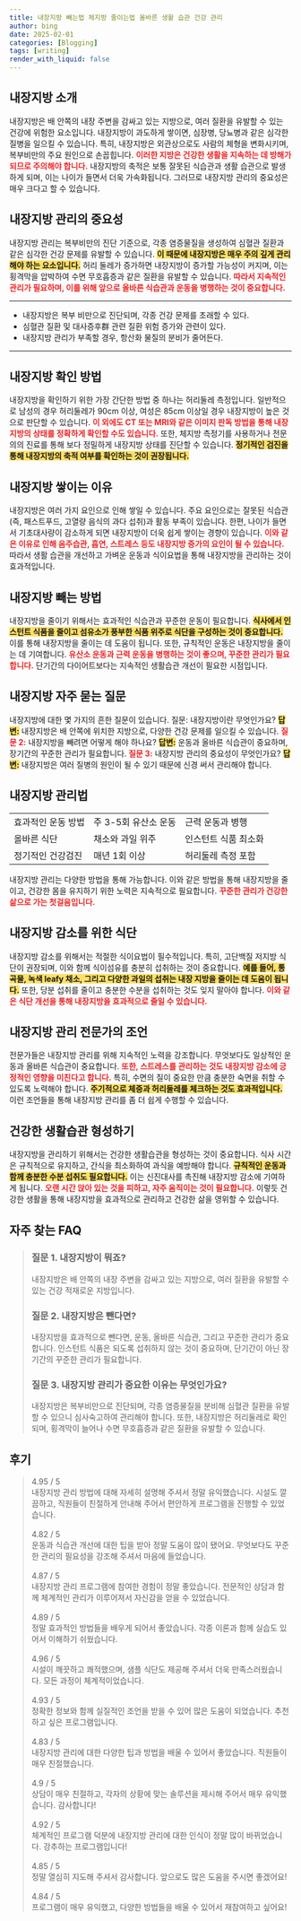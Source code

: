 ```yaml
---
title: 내장지방 빼는법 체지방 줄이는법 올바른 생활 습관 건강 관리
author: bing
date: 2025-02-01
categories: [Blogging]
tags: [writing]
render_with_liquid: false
---
```



<h2 id='내장지방_소개'>내장지방 소개</h2>

<p>내장지방은 배 안쪽의 내장 주변을 감싸고 있는 지방으로, 여러 질환을 유발할 수 있는 건강에 위험한 요소입니다. 내장지방이 과도하게 쌓이면, 심장병, 당뇨병과 같은 심각한 질병을 일으킬 수 있습니다. 특히, 내장지방은 외관상으로도 사람의 체형을 변화시키며, 복부비만의 주요 원인으로 손꼽힙니다. <b><span style="color: #ee2323;">이러한 지방은 건강한 생활을 지속하는 데 방해가 되므로 주의해야 합니다.</span></b> 내장지방의 축적은 보통 잘못된 식습관과 생활 습관으로 발생하게 되며, 이는 나이가 들면서 더욱 가속화됩니다. 그러므로 내장지방 관리의 중요성은 매우 크다고 할 수 있습니다.</p>

<h2 id='내장지방_관리의_중요성'>내장지방 관리의 중요성</h2>

<p>내장지방 관리는 복부비만의 진단 기준으로, 각종 염증물질을 생성하여 심혈관 질환과 같은 심각한 건강 문제를 유발할 수 있습니다. <b><span style="background-color: #ffe066;">이 때문에 내장지방은 매우 주의 깊게 관리해야 하는 요소입니다.</span></b> 허리 둘레가 증가하면 내장지방이 증가할 가능성이 커지며, 이는 횡격막을 압박하여 수면 무호흡증과 같은 질환을 유발할 수 있습니다. <b><span style="color: #ee2323;">따라서 지속적인 관리가 필요하며, 이를 위해 앞으로 올바른 식습관과 운동을 병행하는 것이 중요합니다.</span></b></p>

<hr />

<ul>
    <li>내장지방은 복부 비만으로 진단되며, 각종 건강 문제를 초래할 수 있다.</li>
    <li>심혈관 질환 및 대사증후群 관련 질환 위험 증가와 관련이 있다.</li>
    <li>내장지방 관리가 부족할 경우, 항산화 물질의 분비가 줄어든다.</li>
</ul>

<hr />

<h2 id='내장지방_확인_방법'>내장지방 확인 방법</h2>

<p>내장지방을 확인하기 위한 가장 간단한 방법 중 하나는 허리둘레 측정입니다. 일반적으로 남성의 경우 허리둘레가 90cm 이상, 여성은 85cm 이상일 경우 내장지방이 높은 것으로 판단할 수 있습니다. <b><span style="color: #ee2323;">이 외에도 CT 또는 MRI와 같은 이미지 판독 방법을 통해 내장지방의 상태를 정확하게 확인할 수도 있습니다.</span></b> 또한, 체지방 측정기를 사용하거나 전문의의 진료를 통해 보다 정밀하게 내장지방 상태를 진단할 수 있습니다. <b><span style="background-color: #ffe066;">정기적인 검진을 통해 내장지방의 축적 여부를 확인하는 것이 권장됩니다.</span></b></p>

<h2 id='내장지방_쌓이는_이유'>내장지방 쌓이는 이유</h2>

<p>내장지방은 여러 가지 요인으로 인해 쌓일 수 있습니다. 주요 요인으로는 잘못된 식습관(즉, 패스트푸드, 고열량 음식의 과다 섭취)과 활동 부족이 있습니다. 한편, 나이가 들면서 기초대사량이 감소하게 되면 내장지방이 더욱 쉽게 쌓이는 경향이 있습니다. <b><span style="color: #ee2323;">이와 같은 이유로 인해 음주습관, 흡연, 스트레스 등도 내장지방 증가의 요인이 될 수 있습니다.</span></b> 따라서 생활 습관을 개선하고 가벼운 운동과 식이요법을 통해 내장지방을 관리하는 것이 효과적입니다.</p>

<h2 id='내장지방_빼는_방법'>내장지방 빼는 방법</h2>

<p>내장지방을 줄이기 위해서는 효과적인 식습관과 꾸준한 운동이 필요합니다. <b><span style="background-color: #ffe066;">식사에서 인스턴트 식품을 줄이고 섬유소가 풍부한 식품 위주로 식단을 구성하는 것이 중요합니다.</span></b> 이를 통해 내장지방을 줄이는 데 도움이 됩니다. 또한, 규칙적인 운동은 내장지방을 줄이는 데 기여합니다. <b><span style="color: #ee2323;">유산소 운동과 근력 운동을 병행하는 것이 좋으며, 꾸준한 관리가 필요합니다.</span></b> 단기간의 다이어트보다는 지속적인 생활습관 개선이 필요한 시점입니다.</p>

<h2 id='내장지방_자주_묻는_질문'>내장지방 자주 묻는 질문</h2>

<p>내장지방에 대한 몇 가지의 흔한 질문이 있습니다. 질문: 내장지방이란 무엇인가요? <b><span style="background-color: #ffe066;">답변:</span></b> 내장지방은 배 안쪽에 위치한 지방으로, 다양한 건강 문제를 일으킬 수 있습니다. <b><span style="color: #ee2323;">질문 2:</span></b> 내장지방을 빼려면 어떻게 해야 하나요? <b><span style="background-color: #ffe066;">답변:</span></b> 운동과 올바른 식습관이 중요하며, 장기간의 꾸준한 관리가 필요합니다. <b><span style="color: #ee2323;">질문 3:</span></b> 내장지방 관리의 중요성이 무엇인가요? <b><span style="background-color: #ffe066;">답변:</span></b> 내장지방은 여러 질병의 원인이 될 수 있기 때문에 신경 써서 관리해야 합니다.</p>

<h2 id='내장지방_관리법'>내장지방 관리법</h2>

<table>
    <tr>
        <td>효과적인 운동 방법</td>
        <td>주 3-5회 유산소 운동</td>
        <td>근력 운동과 병행</td>
    </tr>
    <tr>
        <td>올바른 식단</td>
        <td>채소와 과일 위주</td>
        <td>인스턴트 식품 최소화</td>
    </tr>
    <tr>
        <td>정기적인 건강검진</td>
        <td>매년 1회 이상</td>
        <td>허리둘레 측정 포함</td>
    </tr>
</table>

<p>내장지방 관리는 다양한 방법을 통해 가능합니다. 이와 같은 방법을 통해 내장지방을 줄이고, 건강한 몸을 유지하기 위한 노력은 지속적으로 필요합니다. <b><span style="color: #ee2323;">꾸준한 관리가 건강한 삶으로 가는 첫걸음입니다.</span></b></p>

<h2 id='내장지방_감소를_위한_식단'>내장지방 감소를 위한 식단</h2>

<p>내장지방 감소를 위해서는 적절한 식이요법이 필수적입니다. 특히, 고단백질 저지방 식단이 권장되며, 이와 함께 식이섬유를 충분히 섭취하는 것이 중요합니다. <b><span style="background-color: #ffe066;">예를 들어, 통곡물, 녹색 leafy 채소, 그리고 다양한 과일의 섭취는 내장 지방을 줄이는 데 도움이 됩니다.</span></b> 또한, 당분 섭취를 줄이고 충분한 수분을 섭취하는 것도 잊지 말아야 합니다. <b><span style="color: #ee2323;">이와 같은 식단 개선을 통해 내장지방을 효과적으로 줄일 수 있습니다.</span></b></p>

<h2 id='내장지방_관리_전문가의_조언'>내장지방 관리 전문가의 조언</h2>

<p>전문가들은 내장지방 관리를 위해 지속적인 노력을 강조합니다. 무엇보다도 일상적인 운동과 올바른 식습관이 중요합니다. <b><span style="color: #ee2323;">또한, 스트레스를 관리하는 것도 내장지방 감소에 긍정적인 영향을 미친다고 합니다.</span></b> 특히, 수면의 질이 중요한 만큼 충분한 숙면을 취할 수 있도록 노력해야 합니다. <b><span style="background-color: #ffe066;">주기적으로 체중과 허리둘레를 체크하는 것도 효과적입니다.</span></b> 이런 조언들을 통해 내장지방 관리를 좀 더 쉽게 수행할 수 있습니다.</p>

<h2 id='건강한_생활습관_형성하기'>건강한 생활습관 형성하기</h2>

<p>내장지방을 관리하기 위해서는 건강한 생활습관을 형성하는 것이 중요합니다. 식사 시간은 규칙적으로 유지하고, 간식을 최소화하여 과식을 예방해야 합니다. <b><span style="background-color: #ffe066;">규칙적인 운동과 함께 충분한 수분 섭취도 필요합니다.</span></b> 이는 신진대사를 촉진해 내장지방 감소에 기여하게 됩니다. <b><span style="color: #ee2323;">오랜 시간 앉아 있는 것을 피하고, 자주 움직이는 것이 필요합니다.</span></b> 이렇듯 건강한 생활을 통해 내장지방을 효과적으로 관리하고 건강한 삶을 영위할 수 있습니다.</p>


<h2 id='자주_찾는_FAQ'>자주 찾는 FAQ</h2>
<div itemscope="" itemtype="https://schema.org/FAQPage"> 
<blockquote> 
<div itemscope="" itemprop="mainEntity" itemtype="https://schema.org/Question"> 
<h3 itemprop="name">질문 1. 내장지방이 뭐죠?</h3> 
<div itemscope="" itemprop="acceptedAnswer" itemtype="https://schema.org/Answer"> 
<span itemprop="text"> 
<p>내장지방은 배 안쪽의 내장 주변을 감싸고 있는 지방으로, 여러 질환을 유발할 수 있는 건강 적재로운 지방입니다.</p> 
</span> 
</div> 
</div> 

<div itemscope="" itemprop="mainEntity" itemtype="https://schema.org/Question"> 
<h3 itemprop="name">질문 2. 내장지방은 뺀다면?</h3> 
<div itemscope="" itemprop="acceptedAnswer" itemtype="https://schema.org/Answer"> 
<span itemprop="text"> 
<p>내장지방을 효과적으로 뺀다면, 운동, 올바른 식습관, 그리고 꾸준한 관리가 중요합니다. 인스턴트 식품은 되도록 섭취하지 않는 것이 중요하며, 단기간이 아닌 장기간의 꾸준한 관리가 필요합니다.</p> 
</span> 
</div> 
</div> 

<div itemscope="" itemprop="mainEntity" itemtype="https://schema.org/Question"> 
<h3 itemprop="name">질문 3. 내장지방 관리가 중요한 이유는 무엇인가요?</h3> 
<div itemscope="" itemprop="acceptedAnswer" itemtype="https://schema.org/Answer"> 
<span itemprop="text"> 
<p>내장지방은 복부비만으로 진단되며, 각종 염증물질을 분비해 심혈관 질환을 유발할 수 있으니 심사숙고하여 관리해야 합니다. 또한, 내장지방은 허리둘레로 확인되며, 횡격막이 늘어나 수면 무호흡증과 같은 질환을 유발할 수 있습니다.</p> 
</span> 
</div> 
</div> 
</blockquote> 
</div>
<h2 id='후기'>후기</h2>
<div itemscope itemtype="https://schema.org/Product">
  <blockquote>
  <div itemprop="review" itemscope itemtype="https://schema.org/Review">
      <div itemprop="reviewRating" itemscope itemtype="https://schema.org/Rating"> <span itemprop="ratingValue">4.95</span> / <span itemprop="bestRating">5</span> </div>
      <span itemprop="reviewBody">내장지방 관리 방법에 대해 자세히 설명해 주셔서 정말 유익했습니다. 시설도 깔끔하고, 직원들이 친절하게 안내해 주어서 편안하게 프로그램을 진행할 수 있었습니다.</span>
  </div>
  <br>
  <div itemprop="review" itemscope itemtype="https://schema.org/Review">
      <div itemprop="reviewRating" itemscope itemtype="https://schema.org/Rating"> <span itemprop="ratingValue">4.82</span> / <span itemprop="bestRating">5</span> </div>
      <span itemprop="reviewBody">운동과 식습관 개선에 대한 팁을 받아 정말 도움이 많이 됐어요. 무엇보다도 꾸준한 관리의 필요성을 강조해 주셔서 마음에 들었습니다.</span>
  </div>
  <br>
  <div itemprop="review" itemscope itemtype="https://schema.org/Review">
      <div itemprop="reviewRating" itemscope itemtype="https://schema.org/Rating"> <span itemprop="ratingValue">4.87</span> / <span itemprop="bestRating">5</span> </div>
      <span itemprop="reviewBody">내장지방 관리 프로그램에 참여한 경험이 정말 좋았습니다. 전문적인 상담과 함께 체계적인 관리가 이루어져서 자신감을 얻을 수 있었습니다.</span>
  </div>
  <br>
  <div itemprop="review" itemscope itemtype="https://schema.org/Review">
      <div itemprop="reviewRating" itemscope itemtype="https://schema.org/Rating"> <span itemprop="ratingValue">4.89</span> / <span itemprop="bestRating">5</span> </div>
      <span itemprop="reviewBody">정말 효과적인 방법들을 배우게 되어서 좋았습니다. 각종 이론과 함께 실습도 있어서 이해하기 쉬웠습니다.</span>
  </div>
  <br>
  <div itemprop="review" itemscope itemtype="https://schema.org/Review">
      <div itemprop="reviewRating" itemscope itemtype="https://schema.org/Rating"> <span itemprop="ratingValue">4.96</span> / <span itemprop="bestRating">5</span> </div>
      <span itemprop="reviewBody">시설이 깨끗하고 쾌적했으며, 샘플 식단도 제공해 주셔서 더욱 만족스러웠습니다. 모든 과정이 체계적이었습니다.</span>
  </div>
  <br>
  <div itemprop="review" itemscope itemtype="https://schema.org/Review">
      <div itemprop="reviewRating" itemscope itemtype="https://schema.org/Rating"> <span itemprop="ratingValue">4.93</span> / <span itemprop="bestRating">5</span> </div>
      <span itemprop="reviewBody">정확한 정보와 함께 실질적인 조언을 받을 수 있어 많은 도움이 되었습니다. 추천하고 싶은 프로그램입니다.</span>
  </div>
  <br>
  <div itemprop="review" itemscope itemtype="https://schema.org/Review">
      <div itemprop="reviewRating" itemscope itemtype="https://schema.org/Rating"> <span itemprop="ratingValue">4.83</span> / <span itemprop="bestRating">5</span> </div>
      <span itemprop="reviewBody">내장지방 관리에 대한 다양한 팁과 방법을 배울 수 있어서 좋았습니다. 직원들이 매우 친절했습니다.</span>
  </div>
  <br>
  <div itemprop="review" itemscope itemtype="https://schema.org/Review">
      <div itemprop="reviewRating" itemscope itemtype="https://schema.org/Rating"> <span itemprop="ratingValue">4.9</span> / <span itemprop="bestRating">5</span> </div>
      <span itemprop="reviewBody">상담이 매우 친절하고, 각자의 상황에 맞는 솔루션을 제시해 주어서 매우 유익했습니다. 감사합니다!</span>
  </div>
  <br>
  <div itemprop="review" itemscope itemtype="https://schema.org/Review">
      <div itemprop="reviewRating" itemscope itemtype="https://schema.org/Rating"> <span itemprop="ratingValue">4.92</span> / <span itemprop="bestRating">5</span> </div>
      <span itemprop="reviewBody">체계적인 프로그램 덕분에 내장지방 관리에 대한 인식이 정말 많이 바뀌었습니다. 강추하는 프로그램입니다!</span>
  </div>
  <br>
  <div itemprop="review" itemscope itemtype="https://schema.org/Review">
      <div itemprop="reviewRating" itemscope itemtype="https://schema.org/Rating"> <span itemprop="ratingValue">4.85</span> / <span itemprop="bestRating">5</span> </div>
      <span itemprop="reviewBody">정말 열심히 지도해 주셔서 감사합니다. 앞으로도 많은 도움을 주시면 좋겠어요!</span>
  </div>
  <br>
  <div itemprop="review" itemscope itemtype="https://schema.org/Review">
      <div itemprop="reviewRating" itemscope itemtype="https://schema.org/Rating"> <span itemprop="ratingValue">4.84</span> / <span itemprop="bestRating">5</span> </div>
      <span itemprop="reviewBody">프로그램이 매우 유익했고, 다양한 방법들을 배울 수 있어서 재참여하고 싶어요!</span>
  </div>
  </blockquote>
</div>
